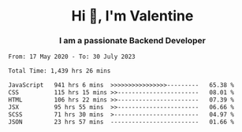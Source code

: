 <h1 align="center">Hi 👋, I'm Valentine</h1>
<h3 align="center">I am a passionate Backend Developer</h3>
<!--START_SECTION:waka-->

```txt
From: 17 May 2020 - To: 30 July 2023

Total Time: 1,439 hrs 26 mins

JavaScript   941 hrs 6 mins  >>>>>>>>>>>>>>>>---------   65.38 %
CSS          115 hrs 15 mins >>-----------------------   08.01 %
HTML         106 hrs 22 mins >>-----------------------   07.39 %
JSX          95 hrs 55 mins  >>-----------------------   06.66 %
SCSS         71 hrs 30 mins  >------------------------   04.97 %
JSON         23 hrs 57 mins  -------------------------   01.66 %
```

<!--END_SECTION:waka-->
